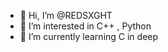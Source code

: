- 👋 Hi, I’m @REDSXGHT
- 👀 I’m interested in C++ , Python
- 🌱 I’m currently learning C in deep

<!---
REDSXGHT/REDSXGHT is a ✨ special ✨ repository because its `README.md` (this file) appears on your GitHub profile.
You can click the Preview link to take a look at your changes.
--->
